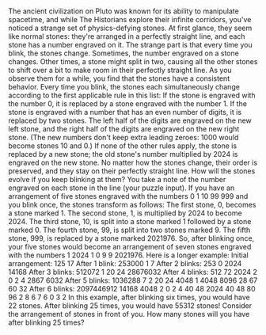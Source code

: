 # 

The ancient civilization on Pluto was known for its ability to manipulate spacetime, and while The Historians explore their infinite corridors, you've noticed a strange set of physics-defying stones. At first glance, they seem like normal stones: they're arranged in a perfectly straight line, and each stone has a number engraved on it. The strange part is that every time you blink, the stones change. Sometimes, the number engraved on a stone changes. Other times, a stone might split in two, causing all the other stones to shift over a bit to make room in their perfectly straight line. As you observe them for a while, you find that the stones have a consistent behavior. Every time you blink, the stones each simultaneously change according to the first applicable rule in this list:  If the stone is engraved with the number 0, it is replaced by a stone engraved with the number 1. If the stone is engraved with a number that has an even number of digits, it is replaced by two stones. The left half of the digits are engraved on the new left stone, and the right half of the digits are engraved on the new right stone. (The new numbers don't keep extra leading zeroes: 1000 would become stones 10 and 0.) If none of the other rules apply, the stone is replaced by a new stone; the old stone's number multiplied by 2024 is engraved on the new stone.  No matter how the stones change, their order is preserved, and they stay on their perfectly straight line. How will the stones evolve if you keep blinking at them? You take a note of the number engraved on each stone in the line (your puzzle input). If you have an arrangement of five stones engraved with the numbers 0 1 10 99 999 and you blink once, the stones transform as follows:  The first stone, 0, becomes a stone marked 1. The second stone, 1, is multiplied by 2024 to become 2024. The third stone, 10, is split into a stone marked 1 followed by a stone marked 0. The fourth stone, 99, is split into two stones marked 9. The fifth stone, 999, is replaced by a stone marked 2021976.  So, after blinking once, your five stones would become an arrangement of seven stones engraved with the numbers 1 2024 1 0 9 9 2021976. Here is a longer example: Initial arrangement: 125 17  After 1 blink: 253000 1 7  After 2 blinks: 253 0 2024 14168  After 3 blinks: 512072 1 20 24 28676032  After 4 blinks: 512 72 2024 2 0 2 4 2867 6032  After 5 blinks: 1036288 7 2 20 24 4048 1 4048 8096 28 67 60 32  After 6 blinks: 2097446912 14168 4048 2 0 2 4 40 48 2024 40 48 80 96 2 8 6 7 6 0 3 2  In this example, after blinking six times, you would have 22 stones. After blinking 25 times, you would have 55312 stones! Consider the arrangement of stones in front of you. How many stones will you have after blinking 25 times?

